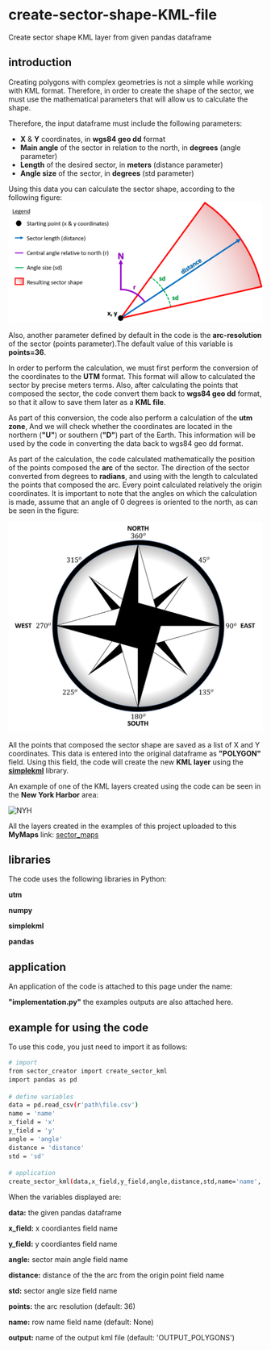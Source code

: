 # create-sector-shape-KML-file
Create sector shape KML layer from given pandas dataframe

## introduction
Creating polygons with complex geometries is not a simple while working with KML format. Therefore, in order to create the shape of the sector, we must use the mathematical parameters that will allow us to calculate the shape.

Therefore, the input dataframe must include the following parameters:
- **X** & **Y** coordinates, in **wgs84 geo dd** format
- **Main angle** of the sector in relation to the north, in **degrees** (angle parameter)
- **Length** of the desired sector, in **meters** (distance parameter)
- **Angle size** of the sector, in **degrees** (std parameter)

Using this data you can calculate the sector shape, according to the following figure:
![sector](https://github.com/EtzionData/create-sector-shape-KML-file/blob/master/Pictures/sector_figure.png)

Also, another parameter defined by default in the code is the **arc-resolution** of the sector (points parameter).The default value of this variable is **points=36**.

In order to perform the calculation, we must first perform the conversion of the coordinates to the **UTM** format. This format will allow to calculated the sector by precise meters terms. Also, after calculating the points that composed the sector,
the code convert them back to **wgs84 geo dd** format, so that it allow to save them later as a **KML file**.

As part of this conversion, the code also perform a calculation of the **utm zone**, And we will check whether the coordinates are located in the northern (**"U"**) or southern (**"D"**) part of the Earth. This information will be used by the code in converting the data back to wgs84 geo dd format.

As part of the calculation, the code calculated mathematically the position of the points composed the **arc** of the sector. The direction of the sector converted from degrees to **radians**, and using with the length to calculated the points that composed the arc. Every point calculated relatively the origin coordinates. It is important to note that the angles on which the calculation is made, assume that an angle of 0 degrees is oriented to the north, as can be seen in the figure:

![compass](https://github.com/EtzionData/create-sector-shape-KML-file/blob/master/Pictures/compass.png)

All the points that composed the sector shape are saved as a list of X and Y coordinates. This data is entered into the original dataframe as **"POLYGON"** field. Using this field, the code will create the new **KML layer** using the [**simplekml**](https://simplekml.readthedocs.io/en/latest/#) library.

An example of one of the KML layers created using the code can be seen in the **New York Harbor** area:

![NYH](https://github.com/EtzionData/create-sector-shape-KML-file/blob/master/Pictures/example.jpg)

All the layers created in the examples of this project uploaded to this **MyMaps** link: [sector_maps](https://www.google.com/maps/d/edit?mid=1YCqE5DIWiGnS8djtyFZ2UNDHQ55gPOve&usp=sharing)

## libraries
The code uses the following libraries in Python:

**utm**

**numpy**

**simplekml**

**pandas**


## application
An application of the code is attached to this page under the name: 

**"implementation.py"** 
the examples outputs are also attached here.

## example for using the code
To use this code, you just need to import it as follows:
``` sh
# import
from sector_creator import create_sector_kml
import pandas as pd

# define variables
data = pd.read_csv(r'path\file.csv')
name = 'name'
x_field = 'x'
y_field = 'y'
angle = 'angle'
distance = 'distance'
std = 'sd'

# application
create_sector_kml(data,x_field,y_field,angle,distance,std,name='name', points=50,output='POLYGONS_FILE')
```

When the variables displayed are:

**data:** the given pandas dataframe

**x_field:** x coordiantes field name

**y_field:** y coordiantes field name

**angle:** sector main angle field name

**distance:** distance of the the arc from the origin point field name

**std:** sector angle size field name

**points:** the arc resolution (default: 36)

**name:** row name field name (default: None)

**output:** name of the output kml file (default: 'OUTPUT_POLYGONS')
